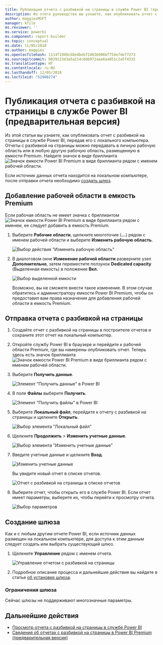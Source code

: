 ```yaml
---
title: Публикация отчета с разбивкой на страницы в службе Power BI (предварительная версия)
description: Из этого руководства вы узнаете, как опубликовать отчет с разбивкой на страницы в службе Power BI, передав его с локального компьютера.
author: maggiesMSFT
manager: kfile
ms.reviewer: ''
ms.service: powerbi
ms.component: report-builder
ms.topic: conceptual
ms.date: 11/05/2018
ms.author: maggies
ms.openlocfilehash: 1114f1949c68e4bebf2d636906bf754e7de77273
ms.sourcegitcommit: b03912343a5a214c6bb972aaa6aa051c2a5f4332
ms.translationtype: HT
ms.contentlocale: ru-RU
ms.lasthandoff: 12/05/2018
ms.locfileid: "52900274"
---
```

# <a name="publish-a-paginated-report-to-the-power-bi-service-preview"></a>Публикация отчета с разбивкой на страницы в службе Power BI (предварительная версия)

Из этой статьи вы узнаете, как опубликовать отчет с разбивкой на страницы в службе Power BI, передав его с локального компьютера. Отчеты с разбивкой на страницы можно передавать в личную рабочую область или в любую другую рабочую область, размещенную в емкости Premium. Найдите значок в виде бриллианта ![Значок емкости Power BI Premium в виде бриллианта](media/paginated-reports-save-to-power-bi-service/premium-diamond.png) рядом с именем рабочей области. 

Если источник данных отчета находится на локальном компьютере, после отправки отчета необходимо [создать шлюз](#create-a-gateway-to-an-on-premises-data-source).

## <a name="add-a-workspace-to-a-premium-capacity"></a>Добавление рабочей области в емкость Premium

Если рабочая область не имеет значка с бриллиантом ![Значок емкости Power BI Premium в виде бриллианта](media/paginated-reports-save-to-power-bi-service/premium-diamond.png) рядом с именем, ее следует добавить в емкость Premium. 

1. Выберите **Рабочие области**, щелкните многоточие (**...**) рядом с именем рабочей области и выберите **Изменить рабочую область**.

    ![Выбор действия "Изменить рабочую область"](media/paginated-reports-save-to-power-bi-service/power-bi-paginated-edit-workspace.png)

1. В диалоговом окне **Изменение рабочей области** разверните узел **Дополнительно**, затем переместите ползунок **Dedicated capacity** (Выделенная емкость) в положение **Вкл.**

    ![Выбор выделенной емкости](media/paginated-reports-save-to-power-bi-service/power-bi-paginated-edit-workspace-dialog.png)

   Возможно, вы не сможете внести такое изменение. В этом случае обратитесь к администратору емкости Power BI Premium, чтобы он предоставил вам права назначения для добавления рабочей области в емкость Premium.


## <a name="upload-a-paginated-report"></a>Отправка отчета с разбивкой на страницы

1. Создайте отчет с разбивкой на страницы в построителе отчетов и сохраните этот отчет на локальный компьютер.

1. Откройте службу Power BI в браузере и перейдите к рабочей области Premium, где вы намерены опубликовать отчет. Теперь здесь есть значок бриллианта ![Значок емкости Power BI Premium в виде бриллианта](media/paginated-reports-save-to-power-bi-service/premium-diamond.png) рядом с именем рабочей области. 

1. Выберите **Получить данные**.

    ![Элемент "Получить данные" в Power BI](media/paginated-reports-save-to-power-bi-service/power-bi-paginated-get-data.png)

1. В поле **Файлы** выберите **Получить**.

    ![Элемент "Получить файлы" в Power BI](media/paginated-reports-save-to-power-bi-service/power-bi-paginated-files-get.png)

1. Выберите **Локальный файл**, перейдите к отчету с разбивкой на страницы и щелкните **Открыть**.

    ![Выбор элемента "Локальный файл"](media/paginated-reports-save-to-power-bi-service/power-bi-paginated-local-file.png)

1. Щелкните **Продолжить** > **Изменить учетные данные**.

    ![Выбор элемента "Изменить учетные данные"](media/paginated-reports-save-to-power-bi-service/power-bi-paginated-select-edit-credentials.png)

1. Введите учетные данные и щелкните **Вход**.

    ![Изменить учетные данные](media/paginated-reports-save-to-power-bi-service/power-bi-paginated-credentials.png)

   Вы увидите новый отчет в списке отчетов.

    ![Отчет с разбивкой на страницы в списке отчетов](media/paginated-reports-save-to-power-bi-service/power-bi-paginated-wwi-report.png)

1. Выберите отчет, чтобы открыть его в службе Power BI. Если отчет имеет параметры, выберите их, чтобы перейти к просмотру отчета.
 
    ![Выбор параметров](media/paginated-reports-save-to-power-bi-service/power-bi-paginated-select-parameters.png)

## <a name="create-a-gateway"></a>Создание шлюза

Как и с любым другим отчете Power BI, если источник данных размещен на локальном компьютере, для доступа к этим данным следует создать или выбрать существующий шлюз.

1. Щелкните **Управление** рядом с именем отчета.

   ![Управление отчетом с разбивкой на страницы](media/paginated-reports-save-to-power-bi-service/power-bi-paginated-manage.png)

1. Подробное описание процесса и дальнейшие действия вы найдете в статье [об установке шлюза](service-gateway-install.md).

### <a name="gateway-limitations"></a>Ограничения шлюза

Сейчас шлюзы не поддерживают многозначные параметры.


## <a name="next-steps"></a>Дальнейшие действия

- [Просмотр отчета с разбивкой на страницы в службе Power BI](paginated-reports-view-power-bi-service.md)
- [Сведения об отчетах с разбивкой на страницы в Power BI Premium (предварительная версия)](paginated-reports-report-builder-power-bi.md)

